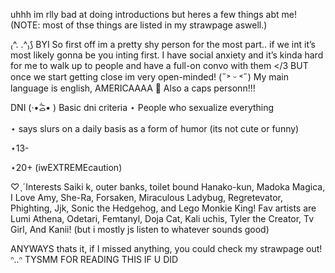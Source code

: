 uhhh im rlly bad at doing introductions but heres a few things abt me! (NOTE: most of thse things are listed in my strawpage aswell.)

₍^. .^₎⟆ BYI So first off im a pretty shy person for the most part.. if we int it’s most likely gonna be you inting first. I have social anxiety and it’s kinda hard for me to walk up to people and have a full-on convo with them </3 BUT once we start getting close im very open-minded! (˶˃ ᵕ ˂˶) My main language is english, AMERICAAAA 🦅 Also a caps personn!!!

DNI (·•᷄ࡇ•᷅ )
Basic dni criteria
⋆ People who sexualize everything

⋆ says slurs on a daily basis as a form of humor (its not cute or funny)

⋆13-

⋆20+ (iwEXTREMEcaution)

♡ˎˊInterests Saiki k, outer banks, toilet bound Hanako-kun, Madoka Magica, I Love Amy, She-Ra, Forsaken, Miraculous Ladybug, Regretevator, Phighting, Jjk, Sonic the Hedgehog, and Lego Monkie King! Fav artists are Lumi Athena, Odetari, Femtanyl, Doja Cat, Kali uchis, Tyler the Creator, Tv Girl, And Kanii! (but i mostly js listen to whatever sounds good)

ANYWAYS thats it, if I missed anything, you could check my strawpage out! ᐢ..ᐢ TYSMM FOR READING THIS IF U DID
